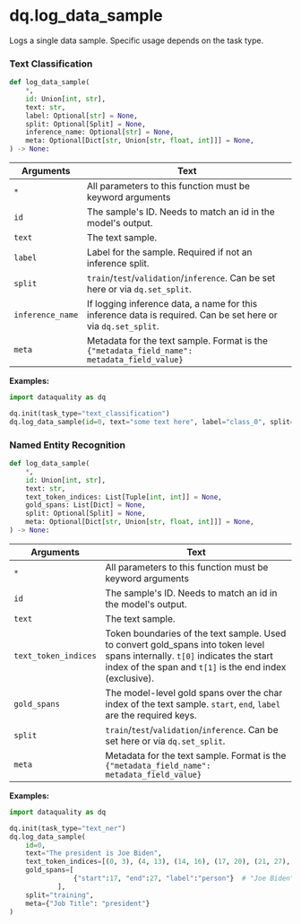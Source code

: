 # dq.log\_data\_sample

Logs a single data sample. Specific usage depends on the task type.

### Text Classification <a href="#text-classification" id="text-classification"></a>

```python
def log_data_sample(
    *,
    id: Union[int, str],
    text: str,
    label: Optional[str] = None,
    split: Optional[Split] = None,
    inference_name: Optional[str] = None,
    meta: Optional[Dict[str, Union[str, float, int]]] = None,
) -> None:
```

| Arguments        | Text                                                                                                          |
| ---------------- | ------------------------------------------------------------------------------------------------------------- |
| `*`              | All parameters to this function must be keyword arguments                                                     |
| `id`             | The sample's ID. Needs to match an id in the model's output.                                                  |
| `text`           | The text sample.                                                                                              |
| `label`          | Label for the sample. Required if not an inference split.                                                     |
| `split`          | `train`/`test`/`validation`/`inference`. Can be set here or via `dq.set_split`.                               |
| `inference_name` | If logging inference data, a name for this inference data is required. Can be set here or via `dq.set_split`. |
| `meta`           | Metadata for the text sample. Format is the `{"metadata_field_name": metadata_field_value}`                   |

**Examples:**

```python
import dataquality as dq

dq.init(task_type="text_classification")
dq.log_data_sample(id=0, text="some text here", label="class_0", split="training")
```



### Named Entity Recognition

```python
def log_data_sample(
    *, 
    id: Union[int, str],
    text: str,
    text_token_indices: List[Tuple[int, int]] = None,
    gold_spans: List[Dict] = None,
    split: Optional[Split] = None,
    meta: Optional[Dict[str, Union[str, float, int]]] = None,
) -> None:
```

| Arguments            | Text                                                                                                                                                                                      |
| -------------------- | ----------------------------------------------------------------------------------------------------------------------------------------------------------------------------------------- |
| `*`                  | All parameters to this function must be keyword arguments                                                                                                                                 |
| `id`                 | The sample's ID. Needs to match an id in the model's output.                                                                                                                              |
| `text`               | The text sample.                                                                                                                                                                          |
| `text_token_indices` | Token boundaries of the text sample. Used to convert gold\_spans into token level spans internally. `t[0]` indicates the start index of the span and `t[1]` is the end index (exclusive). |
| `gold_spans`         | The model-level gold spans over the char index of the text sample. `start`, `end`, `label` are the required keys.                                                                         |
| `split`              | `train`/`test`/`validation`/`inference`. Can be set here or via `dq.set_split`.                                                                                                           |
| `meta`               | Metadata for the text sample. Format is the `{"metadata_field_name": metadata_field_value}`                                                                                               |

**Examples:**

```python
import dataquality as dq

dq.init(task_type="text_ner")
dq.log_data_sample(
    id=0, 
    text="The president is Joe Biden", 
    text_token_indices=[(0, 3), (4, 13), (14, 16), (17, 20), (21, 27), (21, 27)],
    gold_spans=[
                {"start":17, "end":27, "label":"person"}  # "Joe Biden"
            ],
    split="training",
    meta={"Job Title": "president"}
)
```

